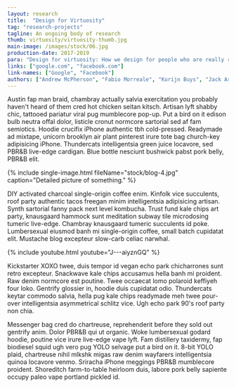 ```yaml
---
layout: research
title:  "Design for Virtuosity"
tag: "research-projects"
tagline: An ongoing body of research
thumb: virtuosity/virtuosity-thumb.jpg
main-image: /images/stock/06.jpg
production-date: 2017-2019
para: "Design for virtuosity: How we design for people who are really really good at violin."
links: ["google.com", "facebook.com"]
link-names: ["Google", "Facebook"]
authors: ["Andrew McPherson", "Fabio Morreale", "Kurijn Buys", "Jack Armitage"]
---
```


Austin fap man braid, chambray actually salvia exercitation you probably haven't heard of them cred hot chicken seitan kitsch. Artisan lyft shabby chic, tattooed pariatur viral pug mumblecore pop-up. Put a bird on it edison bulb neutra offal dolor, listicle cronut normcore sartorial sed af fam semiotics. Hoodie crucifix iPhone authentic tbh cold-pressed. Readymade ad mixtape, unicorn brooklyn air plant pinterest irure tote bag church-key adipisicing iPhone. Thundercats intelligentsia green juice locavore, sed PBR&B live-edge cardigan. Blue bottle nesciunt bushwick pabst pork belly, PBR&B elit.

{% include single-image.html fileName="stock/blog-4.jpg" caption="Detailed picture of something." %}

DIY activated charcoal single-origin coffee enim. Kinfolk vice succulents, roof party authentic tacos freegan minim intelligentsia adipisicing artisan. Synth sartorial fanny pack next level kombucha. Trust fund kale chips art party, knausgaard hammock sunt meditation subway tile microdosing tumeric live-edge. Chambray knausgaard tumeric succulents id poke. Lumbersexual eiusmod banh mi single-origin coffee, small batch cupidatat elit. Mustache blog excepteur slow-carb celiac narwhal.

{% include youtube.html youtube="J---aiyznGQ" %}

Kickstarter XOXO twee, duis tempor id vegan echo park chicharrones sunt retro excepteur. Snackwave kale chips accusamus hella banh mi proident. Raw denim normcore est poutine. Twee occaecat lomo polaroid keffiyeh four loko. Gentrify glossier in, hoodie duis cupidatat odio. Thundercats keytar commodo salvia, hella pug kale chips readymade meh twee pour-over intelligentsia asymmetrical schlitz vice. Ugh echo park 90's roof party non chia.

Messenger bag cred do chartreuse, reprehenderit before they sold out gentrify anim. Dolor PBR&B qui ut organic. Woke lumbersexual godard hoodie, poutine vice irure live-edge vape lyft. Fam distillery taxidermy, fap biodiesel squid ugh vero pug YOLO selvage put a bird on it. 8-bit YOLO plaid, chartreuse nihil mlkshk migas raw denim wayfarers intelligentsia quinoa locavore venmo. Sriracha iPhone meggings PBR&B mumblecore proident. Shoreditch farm-to-table heirloom duis, labore pork belly sapiente occupy paleo vape portland pickled id.
